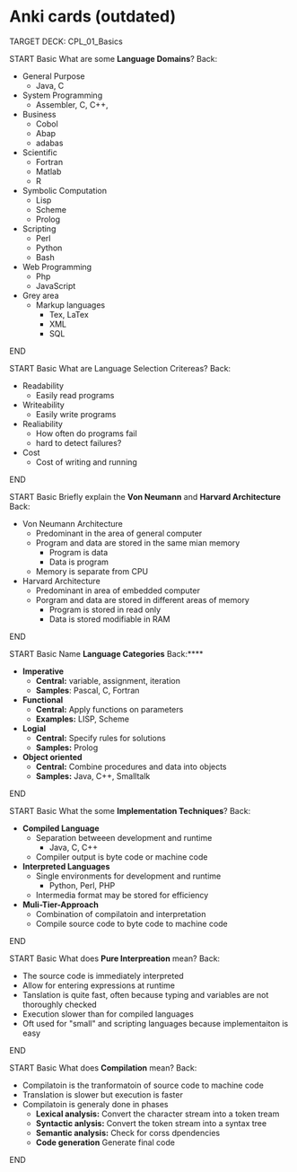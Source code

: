 # Anki cards (outdated)

TARGET DECK: CPL_01_Basics

START
Basic
What are some **Language Domains**?
Back:
- General Purpose 
	- Java, C 
- System Programming
	- Assembler, C, C++,
- Business
	- Cobol
	- Abap
	- adabas
- Scientific
	- Fortran
	- Matlab
	- R
- Symbolic Computation
	- Lisp
	- Scheme
	- Prolog
- Scripting
	- Perl
	- Python
	- Bash
- Web Programming
	- Php
	- JavaScript
- Grey area
	- Markup languages 
		- Tex, LaTex
		- XML
		- SQL
<!--ID: 1623584923284-->
END


START
Basic
What are Language Selection Critereas?
Back:
- Readability
	- Easily read programs 
- Writeability
	- Easily write programs 
- Realiability
	- How often do programs fail
	- hard to detect failures?
- Cost
	- Cost of writing and running
<!--ID: 1623584923311-->
END

START
Basic
Briefly explain the **Von Neumann** and **Harvard Architecture**
Back:
- Von Neumann Architecture
	- Predominant in the area of general computer
	- Program and data are stored in the same mian memory 
		- Program is data 
		- Data is program
	- Memory is separate from CPU
- Harvard Architecture
	- Predominant in area of embedded computer
	- Porgram and data are stored in different areas of memory
		- Program is stored in read only 
		- Data is stored modifiable in RAM
<!--ID: 1623584923326-->
END

START
Basic
Name **Language Categories**
Back:****
- **Imperative**
	- **Central:** variable, assignment, iteration
	- **Samples**: Pascal, C, Fortran
- **Functional**
	- **Central:** Apply functions on parameters
	- **Examples:** LISP, Scheme
- **Logial**
	- **Central:** Specify rules for solutions
	- **Samples:** Prolog
- **Object oriented**
	- **Central:** Combine procedures and data into objects
	- **Samples:** Java, C++, Smalltalk
<!--ID: 1623584923339-->
END

START
Basic
What the some **Implementation Techniques**?
Back:
- **Compiled Language**
	- Separation betweeen development and runtime
		- Java, C, C++
	- Compiler output is byte code or machine code
- **Interpreted Languages**
	- Single environments for development and runtime
		- Python, Perl, PHP
	- Intermedia format may be stored for efficiency
- **Muli-Tier-Approach**
	- Combination of compilatoin and interpretation
	- Compile source code to byte code to machine code
<!--ID: 1623584923351-->
END

START
Basic
What does **Pure Interpreation** mean?
Back:
- The source code is immediately interpreted
- Allow for entering expressions at runtime 
- Tanslation is quite fast, often because typing and variables are not thoroughly checked 
- Execution slower than for compiled languages 
- Oft used for "small" and scripting languages because implementaiton is easy
<!--ID: 1623584923373-->
END

START
Basic
What does **Compilation** mean?
Back:
- Compilatoin is the tranformatoin of source code to machine code
- Translation is slower but execution is faster
- Compilatoin is generaly done in phases
	- **Lexical analysis:** Convert the character stream into a token tream
	- **Syntactic anlysis:** Convert the token stream into a syntax tree
	- **Semantic analysis:** Check for corss dpendencies
	- **Code generation** Generate final code
<!--ID: 1623584923394-->
END